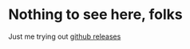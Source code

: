 # Nothing to see here, folks

Just me trying out [github releases](https://docs.github.com/en/github/administering-a-repository/managing-releases-in-a-repository)
